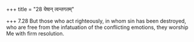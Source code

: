 +++
title = "28 येषान् त्वन्तगतम्"

+++
7.28 But those who act righteously, in whom sin has been destroyed, who
are free from the infatuation of the conflicting emotions, they worship
Me with firm resolution.
